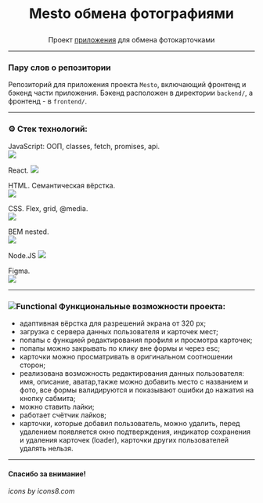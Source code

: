 # <p align="center">Mesto обмена фотографиями</p>

<p align="center">Проект <a href="https://malykhs.nomoredomains.rocks/">приложения</a> для обмена фотокарточками</p>

---

### Пару слов о репозитории
Репозиторий для приложения проекта `Mesto`, включающий фронтенд и бэкенд части приложения. Бэкенд расположен в директории `backend/`, а фронтенд - в `frontend/`.

---

 ### ⚙️  Стек технологий:
JavaScript: ООП, classes, fetch, promises, api.  
<img src="https://img.icons8.com/color/38/000000/javascript--v1.png"/>

React.
<img src="https://img.icons8.com/ultraviolet/38/000000/react--v1.png"/>

HTML. Семантическая вёрстка.  
 <img src="https://img.icons8.com/color/36/000000/html-5--v1.png"/>  
 
 CSS. Flex, grid, @media.  
 <img src="https://img.icons8.com/color/36/000000/css3.png"/>  

 BEM nested.  
 <img src="https://img.icons8.com/office/30/000000/plugin.png"/>
 
Node.JS
<img src="https://img.icons8.com/color/38/000000/nodejs.png"/>

Figma.  
 <img src="https://img.icons8.com/color/32/000000/figma--v1.png"/>

---

### ![Functional](https://img.icons8.com/ios-glyphs/25/000000/mechanistic-analysis.png) Функциональные возможности проекта:

- адаптивная вёрстка для разрешений экрана от 320 px;
- загрузка с сервера данных пользователя и карточек мест;
- попапы с функцией редактирования профиля и просмотра карточек;
- попапы можно закрывать по клику вне формы и через esc;
- карточки можно просматривать в оригинальном соотношении сторон;
- реализована возможность редактирования данных пользователя: имя, описание, аватар,также можно добавить место с названием и фото,
все формы валидируются и показывают ошибки до нажатия на кнопку сабмита;
- можно ставить лайки;
- работает счётчик лайков;
- карточки, которые добавил пользователь, можно удалить,
перед удалением появляется окно подтверждения,
индикатор сохранения и удаления карточек (loader),
карточки других пользователей удалять нельзя.

---

#### Спасибо за внимание!  
_icons by icons8.com_
